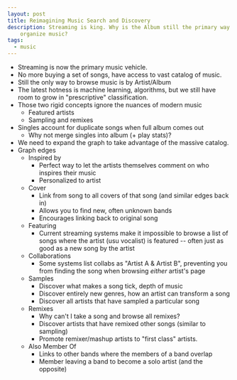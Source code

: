 ```yaml
---
layout: post
title: Reimagining Music Search and Discovery
description: Streaming is king. Why is the Album still the primary way to 
    organize music?
tags:
  - music
---
```


* Streaming is now the primary music vehicle.
* No more buying a set of songs, have access to vast catalog of music.
* Still the only way to browse music is by Artist/Album
* The latest hotness is machine learning, algorithms, but we still have
  room to grow in "prescriptive" classification.
* Those two rigid concepts ignore the nuances of modern music
  * Featured artists
  * Sampling and remixes
* Singles account for duplicate songs when full album comes out
  * Why not merge singles into album (+ play stats)?
* We need to expand the graph to take advantage of the massive catalog.
* Graph edges
  * Inspired by
    * Perfect way to let the artists themselves comment on who inspires their music
    * Personalized to artist
  * Cover
    * Link from song to all covers of that song (and similar edges back in)
    * Allows you to find new, often unknown bands
    * Encourages linking back to original song
  * Featuring
    * Current streaming systems make it impossible to browse a list of songs
      where the artist (usu vocalist) is featured -- often just as good as a
      new song by the artist
  * Collaborations
    * Some systems list collabs as "Artist A & Artist B", preventing you from
      finding the song when browsing *either* artist's page
  * Samples
    * Discover what makes a song tick, depth of music
    * Discover entirely new genres, how an artist can transform a song
    * Discover all artists that have sampled a particular song
  * Remixes
    * Why can't I take a song and browse all remixes?
    * Discover artists that have remixed other songs (similar to sampling)
    * Promote remixer/mashup artists to "first class" artists.
  * Also Member Of
    * Links to other bands where the members of a band overlap
    * Member leaving a band to become a solo artist (and the opposite)

